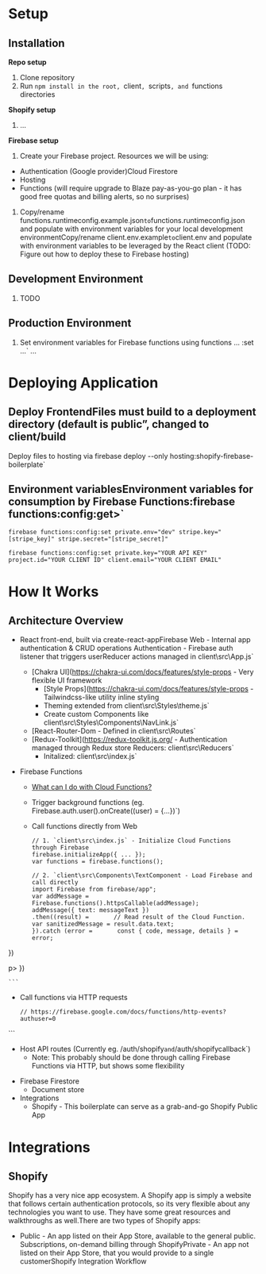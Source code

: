 # Setup

## Installation

**Repo setup**

1. Clone repository
1. Run `npm install in the root, `client`, `scripts`, and `functions directories

**Shopify setup**

1. ...

**Firebase setup**

1. Create your Firebase project. Resources we will be using:

- Authentication (Google provider)Cloud Firestore
- Hosting
- Functions (will require upgrade to Blaze pay-as-you-go plan - it has good free quotas and billing alerts, so no surprises)

1. Copy/rename functions\.runtimeconfig.example.json` to `functions\.runtimeconfig.json and populate with environment variables for your local development environmentCopy/rename client\.env.example` to `client\.env and populate with environment variables to be leveraged by the React client (TODO: Figure out how to deploy these to Firebase hosting)

## Development Environment
1. TODO

## Production Environment

1. Set environment variables for Firebase functions using functions ... :set ...`
   ...

# Deploying Application

## Deploy FrontendFiles must build to a deployment directory (default is public”, changed to client/build
Deploy files to hosting via firebase deploy --only hosting:shopify-firebase-boilerplate`

## Environment variablesEnvironment variables for consumption by Firebase Functions:firebase functions:config:get>`

`firebase functions:config:set private.env="dev" stripe.key="[stripe_key]" stripe.secret="[stripe_secret]"`

`firebase functions:config:set private.key="YOUR API KEY" project.id="YOUR CLIENT ID" client.email="YOUR CLIENT EMAIL"`

# How It Works

## Architecture Overview

- React front-end, built via create-react-appFirebase Web - Internal app authentication & CRUD operations
Authentication - Firebase auth listener that triggers userReducer actions managed in client\src\App.js`
  - [Chakra UI](https://chakra-ui.com/docs/features/style-props - Very flexible UI framework
    - [Style Props](https://chakra-ui.com/docs/features/style-props - Tailwindcss-like utility inline styling
    - Theming extended from client\src\Styles\theme.js`
    - Create custom Components like client\src\Styles\Components\NavLink.js`
  - [React-Router-Dom - Defined in client\src\Routes`
  - [Redux-Toolkit](https://redux-toolkit.js.org/ - Authentication managed through Redux store
Reducers: client\src\Reducers`
    - Initalized: client\src\index.js`
- Firebase Functions

  - [What can I do with Cloud Functions?](https://firebase.google.com/docs/functions/use-cases?authuser=0)
  - Trigger background functions (eg. Firebase.auth.user().onCreate((user) = {...})`)
  - Call functions directly from Web

    ```
    // 1. `client\src\index.js` - Initialize Cloud Functions through Firebase
    firebase.initializeApp({ ... });
    var functions = firebase.functions();

    // 2. `client\src\Components\TextComponent - Load Firebase and call directly
    import Firebase from firebase/app";
    var addMessage = Firebase.functions().httpsCallable(addMessage);
    addMessage({ text: messageText })
    .then((result) =       // Read result of the Cloud Function.
    var sanitizedMessage = result.data.text;
    }).catch (error =       const { code, message, details } = error;
})

p>    })

    ```

  - Call functions via HTTP requests

    ```
    // https://firebase.google.com/docs/functions/http-events?authuser=0

>
<p>    ```

  - Host API routes (Currently eg. /auth/shopify` and `/auth/shopifycallback`)
    - Note: This probably should be done through calling Firebase Functions via HTTP, but shows some flexibility</li>
</ul>


- Firebase Firestore
  - Document store
- Integrations
	- Shopify - This boilerplate can serve as a grab-and-go Shopify Public App

# Integrations
## Shopify

Shopify has a very nice app ecosystem. A Shopify app is simply a website that follows certain authentication protocols, so its very flexible about any technologies you want to use. They have some great resources and walkthroughs as well.There are two types of Shopify apps: 
- Public - An app listed on their App Store, available to the general public. Subscriptions, on-demand billing through ShopifyPrivate - An app not listed on their App Store, that you would provide to a single customerShopify Integration Workflow


<!--stackedit_data:
eyJoaXN0b3J5IjpbOTE5MjY5NTIxXX0=
-->
